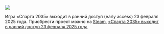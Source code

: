 <!--2025-02-17 12:57:42-->
<div class="yb">
  <div class="rss smaller1 habr"><img src="https://habrastorage.org/getpro/habr/upload_files/b31/9cd/f78/b319cdf7886007a7489322dd05c455c5.jpg" /><p>Игра «Спарта 2035» выходит в&nbsp;ранний доступ (early access) 23&nbsp;февраля 2025&nbsp;года. Приобрести проект можно на <a href="https://store.steampowered.com/app/3225010/SPARTA_2035/" rel="noopener noreferrer nofollow">Steam</a>, <a... <br><a class="light" href="https://habr.com/ru/news/883260/?utm_source=habrahabr&utm_medium=rss&utm_campaign=883260">«Спарта 2035» выходит в ранний доступ 23 февраля 2025 года</a></div>
</div>
